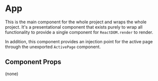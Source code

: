 # App

This is the main component for the whole project and wraps the whole project. It's a presentational
component that exists purely to wrap all functionality to provide a single component for
`ReactDOM.render` to render.

In addition, this component provides an injection point for the active page through the unexported
`ActivePage` component.

## Component Props
(none)
